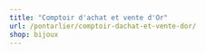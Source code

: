 ```yaml
---
title: "Comptoir d'achat et vente d'Or"
url: /pontarlier/comptoir-dachat-et-vente-dor/
shop: bijoux
---
```


